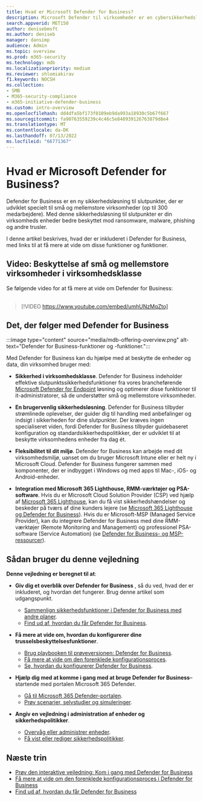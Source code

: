 ```yaml
---
title: Hvad er Microsoft Defender for Business?
description: Microsoft Defender til virksomheder er en cybersikkerhedsløsning til små og mellemstore virksomheder. Defender for Business beskytter mod trusler på tværs af dine enheder.
search.appverid: MET150
author: denisebmsft
ms.author: deniseb
manager: dansimp
audience: Admin
ms.topic: overview
ms.prod: m365-security
ms.technology: mdb
ms.localizationpriority: medium
ms.reviewer: shlomiakirav
f1.keywords: NOCSH
ms.collection:
- SMB
- M365-security-compliance
- m365-initiative-defender-business
ms.custom: intro-overview
ms.openlocfilehash: dd4dfa5bf173f0109eb9da993a18930c5b67f667
ms.sourcegitcommit: fa90763559239c4c46c5e848939126763879d8e4
ms.translationtype: MT
ms.contentlocale: da-DK
ms.lasthandoff: 07/13/2022
ms.locfileid: "66771367"
---
```

# <a name="what-is-microsoft-defender-for-business"></a>Hvad er Microsoft Defender for Business?

Defender for Business er en ny sikkerhedsløsning til slutpunkter, der er udviklet specielt til små og mellemstore virksomheder (op til 300 medarbejdere). Med denne sikkerhedsløsning til slutpunkter er din virksomheds enheder bedre beskyttet mod ransomware, malware, phishing og andre trusler. 

I denne artikel beskrives, hvad der er inkluderet i Defender for Business, med links til at få mere at vide om disse funktioner og funktioner.


## <a name="video-enterprise-grade-protection-for-small-and-medium-sized-businesses"></a>Video: Beskyttelse af små og mellemstore virksomheder i virksomhedsklasse

Se følgende video for at få mere at vide om Defender for Business: <br/><br/>

> [!VIDEO https://www.youtube.com/embed/umhUNzMqZto]

## <a name="whats-included-with-defender-for-business"></a>Det, der følger med Defender for Business

:::image type="content" source="media/mdb-offering-overview.png" alt-text="Defender for Business-funktioner og -funktioner.":::

Med Defender for Business kan du hjælpe med at beskytte de enheder og data, din virksomhed bruger med:

- **Sikkerhed i virksomhedsklasse**. Defender for Business indeholder effektive slutpunktssikkerhedsfunktioner fra vores brancheførende [Microsoft Defender for Endpoint](../defender-endpoint/microsoft-defender-endpoint.md) løsning og optimerer disse funktioner til it-administratorer, så de understøtter små og mellemstore virksomheder.

- **En brugervenlig sikkerhedsløsning**. Defender for Business tilbyder strømlinede oplevelser, der guider dig til handling med anbefalinger og indsigt i sikkerheden for dine slutpunkter. Der kræves ingen specialiseret viden, fordi Defender for Business tilbyder guidebaseret konfiguration og standardsikkerhedspolitikker, der er udviklet til at beskytte virksomhedens enheder fra dag ét.

- **Fleksibilitet til dit miljø**. Defender for Business kan arbejde med dit virksomhedsmiljø, uanset om du bruger Microsoft Intune eller er helt ny i Microsoft Cloud. Defender for Business fungerer sammen med komponenter, der er indbygget i Windows og med apps til Mac-, iOS- og Android-enheder.

- **Integration med Microsoft 365 Lighthouse, RMM-værktøjer og PSA-software**. Hvis du er Microsoft Cloud Solution Provider (CSP) ved hjælp af [Microsoft 365 Lighthouse](../../lighthouse/m365-lighthouse-overview.md), kan du få vist sikkerhedshændelser og beskeder på tværs af dine kunders lejere (se [Microsoft 365 Lighthouse og Defender for Business](mdb-lighthouse-integration.md)). Hvis du er Microsoft-MSP (Managed Service Provider), kan du integrere Defender for Business med dine RMM-værktøjer (Remote Monitoring and Management) og professionel PSA-software (Service Automation) (se [Defender for Business- og MSP-ressourcer](mdb-partners.md)).

## <a name="how-to-use-this-guide"></a>Sådan bruger du denne vejledning

**Denne vejledning er beregnet til at**:

- **Giv dig et overblik over Defender for Business** , så du ved, hvad der er inkluderet, og hvordan det fungerer. Brug denne artikel som udgangspunkt.
   - [Sammenlign sikkerhedsfunktioner i Defender for Business med andre planer](compare-mdb-m365-plans.md).
   - [Find ud af, hvordan du får Defender for Business](get-defender-business.md).

- **Få mere at vide om, hvordan du konfigurerer dine trusselsbeskyttelsesfunktioner**. 
   - [Brug playbooken til prøveversionen: Defender for Business](trial-playbook-defender-business.md).
   - [Få mere at vide om den forenklede konfigurationsproces](mdb-simplified-configuration.md).
   - [Se, hvordan du konfigurerer Defender for Business](mdb-setup-configuration.md).

- **Hjælp dig med at komme i gang med at bruge Defender for Business**– startende med portalen Microsoft 365 Defender. 
   - [Gå til Microsoft 365 Defender-portalen](mdb-get-started.md).
   - [Prøv scenarier, selvstudier og simuleringer](mdb-tutorials.md).

- **Angiv en vejledning i administration af enheder og sikkerhedspolitikker**.
   - [Overvåg eller administrer enheder](mdb-manage-devices.md).
   - [Få vist eller rediger sikkerhedspolitikker](mdb-view-edit-policies.md).

## <a name="next-steps"></a>Næste trin

- [Prøv den interaktive vejledning: Kom i gang med Defender for Business](https://aka.ms/MDB-GetStartedGuide)
- [Få mere at vide om den forenklede konfigurationsproces i Defender for Business](mdb-simplified-configuration.md)
- [Find ud af, hvordan du får Defender for Business](get-defender-business.md)
